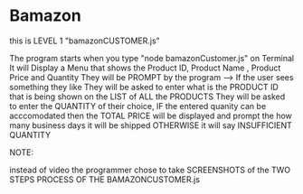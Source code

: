 # Bamazon

this is LEVEL 1 "bamazonCUSTOMER.js"

The program starts when you type "node bamazonCustomer.js" on Terminal
It will Display a Menu that shows the Product ID, Product Name , Product Price and Quantity
They will be PROMPT by the program --> If the user sees something they like
They will be asked to enter what is the PRODUCT ID that is being shown on the LIST of ALL the PRODUCTS
They will be asked to enter the QUANTITY of their choice, IF the entered quanity can be acccomodated then
the TOTAL PRICE will be displayed and prompt the how many business days it will be shipped
OTHERWISE it will say INSUFFICIENT QUANTITY



NOTE:

instead of video the programmer chose to take SCREENSHOTS of the TWO STEPS PROCESS OF THE BAMAZONCUSTOMER.js
